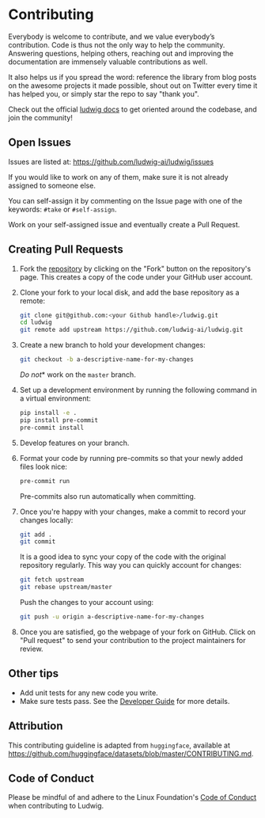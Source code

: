 # Contributing

Everybody is welcome to contribute, and we value everybody’s contribution. Code is thus not the only
way to help the community. Answering questions, helping others, reaching out and improving the
documentation are immensely valuable contributions as well.

It also helps us if you spread the word: reference the library from blog posts on the awesome
projects it made possible, shout out on Twitter every time it has helped you, or simply star the
repo to say "thank you".

Check out the official [ludwig docs](https://ludwig-ai.github.io/ludwig-docs/) to get oriented
around the codebase, and join the community!

## Open Issues

Issues are listed at: <https://github.com/ludwig-ai/ludwig/issues>

If you would like to work on any of them, make sure it is not already assigned to someone else.

You can self-assign it by commenting on the Issue page with one of the keywords: `#take` or
`#self-assign`.

Work on your self-assigned issue and eventually create a Pull Request.

## Creating Pull Requests

1. Fork the [repository](https://github.com/ludwig-ai/ludwig) by clicking on the "Fork" button on
   the repository's page. This creates a copy of the code under your GitHub user account.

1. Clone your fork to your local disk, and add the base repository as a remote:

   ```bash
   git clone git@github.com:<your Github handle>/ludwig.git
   cd ludwig
   git remote add upstream https://github.com/ludwig-ai/ludwig.git
   ```

1. Create a new branch to hold your development changes:

   ```bash
   git checkout -b a-descriptive-name-for-my-changes
   ```

   *Do not*\* work on the `master` branch.

1. Set up a development environment by running the following command in a virtual environment:

   ```bash
   pip install -e .
   pip install pre-commit
   pre-commit install
   ```

1. Develop features on your branch.

1. Format your code by running pre-commits so that your newly added files look nice:

   ```bash
   pre-commit run
   ```

   Pre-commits also run automatically when committing.

1. Once you're happy with your changes, make a commit to record your changes locally:

   ```bash
   git add .
   git commit
   ```

   It is a good idea to sync your copy of the code with the original repository regularly. This
   way you can quickly account for changes:

   ```bash
   git fetch upstream
   git rebase upstream/master
   ```

   Push the changes to your account using:

   ```bash
   git push -u origin a-descriptive-name-for-my-changes
   ```

1. Once you are satisfied, go the webpage of your fork on GitHub. Click on "Pull request" to send
   your contribution to the project maintainers for review.

## Other tips

- Add unit tests for any new code you write.
- Make sure tests pass. See the [Developer Guide](https://ludwig-ai.github.io/ludwig-docs/latest/developer_guide/style_guidelines_and_tests/) for more details.

## Attribution

This contributing guideline is adapted from `huggingface`, available at <https://github.com/huggingface/datasets/blob/master/CONTRIBUTING.md>.

## Code of Conduct

Please be mindful of and adhere to the Linux Foundation's
[Code of Conduct](https://lfprojects.org/policies/code-of-conduct) when contributing to Ludwig.
